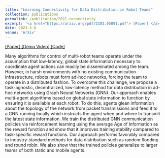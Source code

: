 ```yaml
---
title: "Learning Connectivity for Data Distribution in Robot Teams"
collection: publications
permalink: /publication/2021-connectivity
excerpt: '<a href="https://arxiv.org/pdf/2103.05091.pdf"> [Paper] </a> <a href="https://youtu.be/UNBvsPZIudU"> [Demo Video] </a>  <a href="https://github.com/landonbutler/Learning-Connectivity"> [Code] </a>'
date: 2021-3-8
venue: 'ArXiv'
---
```


<a href="https://arxiv.org/pdf/2103.05091.pdf"> [Paper] </a> <a href="https://youtu.be/UNBvsPZIudU"> [Demo Video] </a> <a href="https://github.com/landonbutler/Learning-Connectivity"> [Code] </a>

Many algorithms for control of multi-robot teams operate under the assumption that low-latency, global state information necessary to coordinate agent actions can readily be disseminated among the team. However, in harsh environments with no existing communication infrastructure, robots must form ad-hoc networks, forcing the team to operate in a distributed fashion. To overcome this challenge, we propose a task-agnostic, decentralized, low-latency method for data distribution in ad-hoc networks using Graph Neural Networks (GNN). Our approach enables multi-agent algorithms based on global state information to function by ensuring it is available at each robot. To do this, agents glean information about the topology of the network from packet transmissions and feed it to a GNN running locally which instructs the agent when and where to transmit the latest state information. We train the distributed GNN communication policies via reinforcement learning using the average Age of Information as the reward function and show that it improves training stability compared to task-specific reward functions. Our approach performs favorably compared to industry-standard methods for data distribution such as random flooding and round robin. We also show that the trained policies generalize to larger teams of both static and mobile agents.
